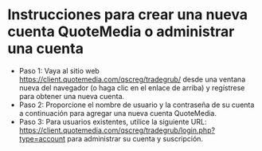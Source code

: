 # Instrucciones para crear una nueva cuenta QuoteMedia o administrar una cuenta
- Paso 1: Vaya al sitio web https://client.quotemedia.com/qscreg/tradegrub/ desde una ventana nueva del navegador (o haga clic en el enlace de arriba) y regístrese para obtener una nueva cuenta. 
- Paso 2: Proporcione el nombre de usuario y la contraseña de su cuenta a continuación para agregar una nueva cuenta QuoteMedia.
- Paso 3: Para usuarios existentes, utilice la siguiente URL: https://client.quotemedia.com/qscreg/tradegrub/login.php?type=account para administrar su cuenta y suscripción.
